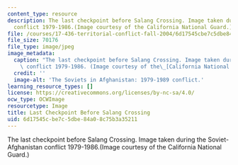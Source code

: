 ```yaml
---
content_type: resource
description: The last checkpoint before Salang Crossing. Image taken during the Soviet-Afghanistan
  conflict 1979-1986.(Image courtesy of the California National Guard.)
file: /courses/17-436-territorial-conflict-fall-2004/6d17545cbe7c5dbe84a08c75b3a35211_17-436f04.jpg
file_size: 70176
file_type: image/jpeg
image_metadata:
  caption: "The last checkpoint before Salang Crossing. Image taken during the Soviet-Afghanistan\
    \ conflict 1979-1986. (Image courtesy of the\_[California National Guard](http://breakingdefense.com/2014/03/national-guard-commanders-rise-in-revolt-against-active-army-mg-ross-questions-guard-combat-role/).)"
  credit: ''
  image-alt: 'The Soviets in Afghanistan: 1979-1989 conflict.'
learning_resource_types: []
license: https://creativecommons.org/licenses/by-nc-sa/4.0/
ocw_type: OCWImage
resourcetype: Image
title: Last Checkpoint Before Salang Crossing
uid: 6d17545c-be7c-5dbe-84a0-8c75b3a35211
---
```

The last checkpoint before Salang Crossing. Image taken during the Soviet-Afghanistan conflict 1979-1986.(Image courtesy of the California National Guard.)